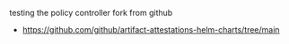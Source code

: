 testing the policy controller fork from github

* https://github.com/github/artifact-attestations-helm-charts/tree/main
